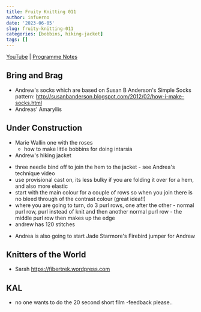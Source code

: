 ```yaml
---
title: Fruity Knitting 011
author: infuerno
date: '2023-06-05'
slug: fruity-knitting-011
categories: [bobbins, hiking-jacket]
tags: []
---
```


[YouTube](https://www.youtube.com/watch?v=0n17Kojbmj8) | [Programme Notes](https://fruityknitting.com/2016/08/16/episode-11/)

## Bring and Brag
* Andrew's socks which are based on Susan B Anderson's Simple Socks pattern: http://susanbanderson.blogspot.com/2012/02/how-i-make-socks.html
* Andreas' Amaryllis

## Under Construction
* Marie Wallin one with the roses
  - how to make little bobbins for doing intarsia
* Andrew's hiking jacket
 - three needle bind off to join the hem to the jacket - see Andrea's technique video
 - use provisional cast on, its less bulky if you are folding it over for a hem, and also more elastic
 - start with the main colour for a couple of rows so when you join there is no bleed through of the contrast colour (great idea!!)
 - where you are going to turn, do 3 purl rows, one after the other - normal purl row, purl instead of knit and then another normal purl row - the middle purl row then makes up the edge
 - andrew has 120 stitches
* Andrea is also going to start Jade Starmore's Firebird jumper for Andrew

## Knitters of the World
- Sarah https://fibertrek.wordpress.com

## KAL
* no one wants to do the 20 second short film -feedback please..
